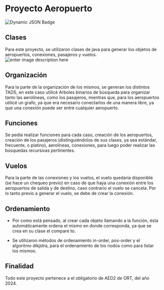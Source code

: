 ﻿# Proyecto Aeropuerto
![Dynamic JSON Badge]([https://github.com/lucasarbelo/Aeropuertos_BE/main/README.md](https://img.shields.io/badge/Lang-En-blue))

##  Clases
Para este proyecto, se utilizaron clases de java para generar los objetos de aeropuertos, conexiones, pasajeros y vuelos.
![enter image description here](https://images.pexels.com/photos/29571703/pexels-photo-29571703/free-photo-of-avion-de-virgin-australia-aterrizando-en-el-aeropuerto-de-melbourne.jpeg?auto=compress&cs=tinysrgb&w=1260&h=750&dpr=1)
## Organización
Para la parte de la organización de los mismos, se generan los distintos TADS, en este caso utilicé Arboles binarios de búsqueda para organizar tanto las aerolíneas, como los pasajeros, mientras que, para los aeropuertos utilicé un grafo, ya que era necesario conectarlos de una manera libre, ya que una conexión puede ser entre cualquier aeropuerto.

## Funciones
Se pedía realizar funciones para cada caso, creación de los aeropuertos, creación de los pasajeros (distinguiéndolos de sus clases, ya sea estándar, frecuente, o platino), aerolíneas, conexiones, para luego poder realizar las búsquedas recursivas pertinentes.

## Vuelos
Para la parte de las conexiones y los vuelos, el vuelo quedaría disponible (se hace un chequeo previo) en caso de que haya una conexión entre los aeropuertos de salida y de destino, caso contrario el vuelo se cancela. Por lo tanto previo a generar el vuelo, se debe de crear la conexión.

## Ordenamiento

 - Por como está pensado, al crear cada objeto llamando a la función, ésta automáticamente ordena el mismo en donde corresponda, ya que se crea en su clase el compare to. 
   
 - Se utilizaron métodos de ordenamiento in-order, pos-order y el algoritmo dikjstra, para el ordenamiento de
   los nodos como para listar los mismos.
   
## Finalidad
Todo este proyecto pertenece a el obligatorio de AED2 de ORT, del año 2024.
